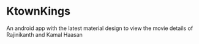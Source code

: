 # KtownKings
An android app with the latest material design to view the movie details of Rajinikanth and Kamal Haasan
